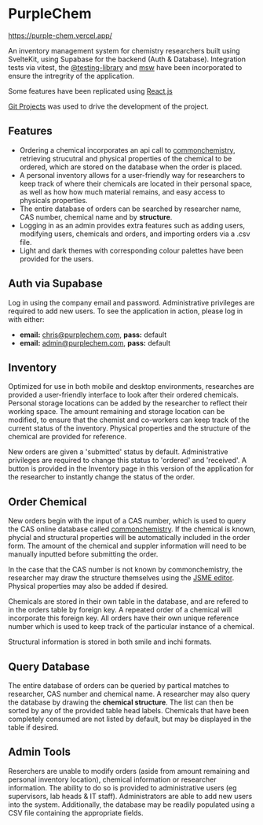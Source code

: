 # PurpleChem

https://purple-chem.vercel.app/

An inventory management system for chemistry researchers built using SvelteKit, using Supabase for the backend (Auth & Database).
Integration tests via vitest, the [@testing-library](https://testing-library.com/) and [msw](https://mswjs.io/) have been incorporated to ensure the intregrity of the application.

Some features have been replicated using [React.js](https://github.com/CROpie/PurpleChemReact)

[Git Projects](https://github.com/users/CROpie/projects/2) was used to drive the development of the project.

## Features

- Ordering a chemical incorporates an api call to [commonchemistry](https://commonchemistry.cas.org/), retrieving strucutral and physical properties of the chemical to be ordered, which are stored on the database when the order is placed.
- A personal inventory allows for a user-friendly way for researchers to keep track of where their chemicals are located in their personal space, as well as how how much material remains, and easy access to physicals properties.
- The entire database of orders can be searched by researcher name, CAS number, chemical name and by **structure**.
- Logging in as an admin provides extra features such as adding users, modifying users, chemicals and orders, and importing orders via a .csv file.
- Light and dark themes with corresponding colour palettes have been provided for the users.

## Auth via Supabase

Log in using the company email and password. Administrative privileges are required to add new users. To see the application in action, please log in with either:

- **email:** chris@purplechem.com, **pass:** default
- **email:** admin@purplechem.com, **pass:** default

## Inventory

Optimized for use in both mobile and desktop environments, researches are provided a user-friendly interface to look after their ordered chemicals. Personal storage locations can be added by the researcher to reflect their working space. The amount remaining and storage location can be modified, to ensure that the chemist and co-workers can keep track of the current status of the inventory. Physical properties and the structure of the chemical are provided for reference.

New orders are given a 'submitted' status by default. Administrative privileges are required to change this status to 'ordered' and 'received'. A button is provided in the Inventory page in this version of the application for the researcher to instantly change the status of the order.

## Order Chemical

New orders begin with the input of a CAS number, which is used to query the CAS online database called [commonchemistry](https://commonchemistry.cas.org/). If the chemical is known, phycial and structural properties will be automatically included in the order form. The amount of the chemical and suppler information will need to be manually inputted before submitting the order.

In the case that the CAS number is not known by commonchemistry, the researcher may draw the structure themselves using the [JSME editor](https://jsme-editor.github.io/). Physical properties may also be added if desired.

Chemicals are stored in their own table in the database, and are refered to in the orders table by foreign key. A repeated order of a chemical will incorporate this foreign key. All orders have their own unique reference number which is used to keep track of the particular instance of a chemical.

Structural information is stored in both smile and inchi formats.

## Query Database

The entire database of orders can be queried by partical matches to researcher, CAS number and chemical name. A researcher may also query the database by drawing the **chemical structure**. The list can then be sorted by any of the provided table head labels. Chemicals that have been completely consumed are not listed by default, but may be displayed in the table if desired.

## Admin Tools

Reserchers are unable to modify orders (aside from amount remaining and personal inventory location), chemical information or researcher information. The ability to do so is provided to administrative users (eg supervisors, lab heads & IT staff). Administrators are able to add new users into the system. Additionally, the database may be readily populated using a CSV file containing the appropriate fields.

